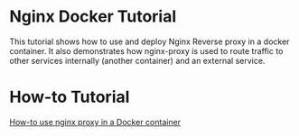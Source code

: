 # Nginx Docker Tutorial
This tutorial shows how to use and deploy Nginx Reverse proxy in a docker container. It also demonstrates how nginx-proxy is used to route traffic to other services internally (another container) and an external service.

# How-to Tutorial
 [How-to use nginx proxy in a Docker container](https://howtosteps.github.io/nginx-docker/site/)

